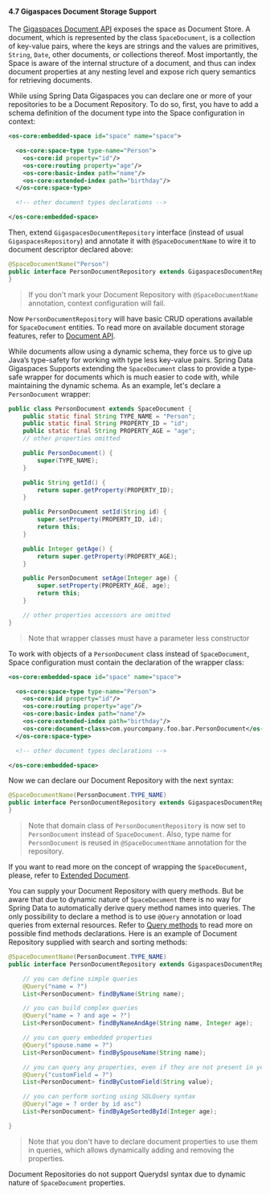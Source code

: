 #### <a name="document"/>4.7 Gigaspaces Document Storage Support

The [Gigaspaces Document API](http://docs.gigaspaces.com/latest/dev-java/document-api.html) exposes the space as Document Store. A document, which is represented by the class `SpaceDocument`, is a collection of key-value pairs, where the keys are strings and the values are primitives, `String`, `Date`, other documents, or collections thereof. Most importantly, the Space is aware of the internal structure of a document, and thus can index document properties at any nesting level and expose rich query semantics for retrieving documents.

While using Spring Data Gigaspaces you can declare one or more of your repositories to be a Document Repository. To do so, first, you have to add a schema definition of the document type into the Space configuration in context:
```xml
<os-core:embedded-space id="space" name="space">

  <os-core:space-type type-name="Person">
    <os-core:id property="id"/>
    <os-core:routing property="age"/>
    <os-core:basic-index path="name"/>
    <os-core:extended-index path="birthday"/>
  </os-core:space-type>

  <!-- other document types declarations -->

</os-core:embedded-space>
```

Then, extend `GigaspacesDocumentRepository` interface (instead of usual `GigaspacesRepository`) and annotate it with `@SpaceDocumentName` to wire it to document descriptor declared above:
```java
@SpaceDocumentName("Person")
public interface PersonDocumentRepository extends GigaspacesDocumentRepository<SpaceDocument, String> {
}
```
> If you don't mark your Document Repository with `@SpaceDocumentName` annotation, context configuration will fail.

Now `PersonDocumentRepository` will have basic CRUD operations available for `SpaceDocument` entities. To read more on available document storage features, refer to [Document API](http://docs.gigaspaces.com/latest/dev-java/document-api.html).

While documents allow using a dynamic schema, they force us to give up Java’s type-safety for working with type less key-value pairs. Spring Data Gigaspaces Supports extending the `SpaceDocument` class to provide a type-safe wrapper for documents which is much easier to code with, while maintaining the dynamic schema. As an example, let's declare a `PersonDocument` wrapper:
```java
public class PersonDocument extends SpaceDocument {
    public static final String TYPE_NAME = "Person";
    public static final String PROPERTY_ID = "id";
    public static final String PROPERTY_AGE = "age";
    // other properties omitted

    public PersonDocument() {
        super(TYPE_NAME);
    }

    public String getId() {
        return super.getProperty(PROPERTY_ID);
    }

    public PersonDocument setId(String id) {
        super.setProperty(PROPERTY_ID, id);
        return this;
    }

    public Integer getAge() {
        return super.getProperty(PROPERTY_AGE);
    }

    public PersonDocument setAge(Integer age) {
        super.setProperty(PROPERTY_AGE, age);
        return this;
    }

    // other properties accessors are omitted
}
```
> Note that wrapper classes must have a parameter less constructor

To work with objects of a `PersonDocument` class instead of `SpaceDocument`, Space configuration must contain the declaration of the wrapper class:
```xml
<os-core:embedded-space id="space" name="space">

  <os-core:space-type type-name="Person">
    <os-core:id property="id"/>
    <os-core:routing property="age"/>
    <os-core:basic-index path="name"/>
    <os-core:extended-index path="birthday"/>
    <os-core:document-class>com.yourcompany.foo.bar.PersonDocument</os-core:document-class>
  </os-core:space-type>

  <!-- other document types declarations -->

</os-core:embedded-space>
```

Now we can declare our Document Repository with the next syntax:
```java
@SpaceDocumentName(PersonDocument.TYPE_NAME)
public interface PersonDocumentRepository extends GigaspacesDocumentRepository<PersonDocument, String> {
}
```
> Note that domain class of `PersonDocumentRepository` is now set to `PersonDocument` instead of `SpaceDocument`. Also, type name for `PersonDocument` is reused in `@SpaceDocumentName` annotation for the repository.

If you want to read more on the concept of wrapping the `SpaceDocument`, please, refer to [Extended Document](http://docs.gigaspaces.com/latest/dev-java/document-extending.html).

You can supply your Document Repository with query methods. But be aware that due to dynamic nature of `SpaceDocument` there is no way for Spring Data to automatically derive query method names into queries. The only possibility to declare a method is to use `@Query` annotation or load queries from external resources. Refer to [Query methods](#query) to read more on possible find methods declarations. Here is an example of Document Repository supplied with search and sorting methods:
```java
@SpaceDocumentName(PersonDocument.TYPE_NAME)
public interface PersonDocumentRepository extends GigaspacesDocumentRepository<PersonDocument, String> {

    // you can define simple queries
    @Query("name = ?")
    List<PersonDocument> findByName(String name);

    // you can build complex queries
    @Query("name = ? and age = ?")
    List<PersonDocument> findByNameAndAge(String name, Integer age);

    // you can query embedded properties
    @Query("spouse.name = ?")
    List<PersonDocument> findBySpouseName(String name);

    // you can query any properties, even if they are not present in you wrapper
    @Query("customField = ?")
    List<PersonDocument> findByCustomField(String value);

    // you can perform sorting using SQLQuery syntax
    @Query("age = ? order by id asc")
    List<PersonDocument> findByAgeSortedById(Integer age);

}
```
> Note that you don't have to declare document properties to use them in queries, which allows dynamically adding and removing the properties.

Document Repositories do not support Querydsl syntax due to dynamic nature of `SpaceDocument` properties.
